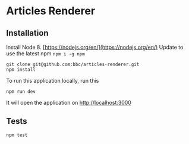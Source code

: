 # Articles Renderer

## Installation

Install Node 8. [https://nodejs.org/en/](https://nodejs.org/en/)
Update to use the latest npm `npm i -g npm`

```
git clone git@github.com:bbc/articles-renderer.git
npm install
```

To run this application locally, run this
```
npm run dev
```
It will open the application on [http://localhost:3000](http://localhost:3000)

## Tests 
```
npm test
```

